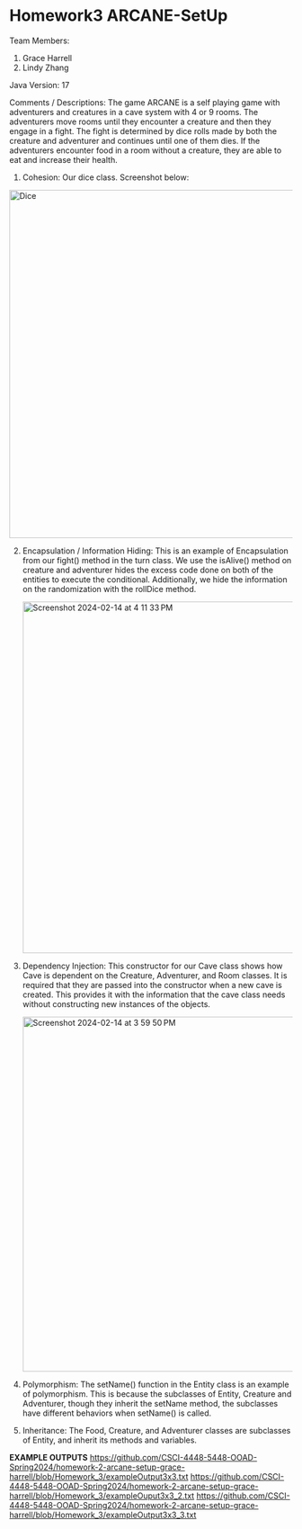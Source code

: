 # Homework3 ARCANE-SetUp

Team Members:

1. Grace Harrell
2. Lindy Zhang 

Java Version: 17

Comments / Descriptions: The game ARCANE is a self playing game with adventurers and creatures in a cave system with 4 or 9 rooms. The adventurers move rooms until they encounter a creature and then they engage in a fight. The fight is determined by dice rolls made by both the creature and adventurer and continues until one of them dies. If the adventurers encounter food in a room without a creature, they are able to eat and increase their health.

1. Cohesion: Our dice class. Screenshot below:
   
  <img width="619" alt="Dice" src="https://github.com/CSCI-4448-5448-OOAD-Spring2024/homework-2-arcane-setup-grace-harrell/assets/112991905/f476a738-986b-4323-8211-a2bb73c41b28">

2. Encapsulation / Information Hiding: This is an example of Encapsulation from our fight() method in the turn class. We use the isAlive() method on creature and adventurer hides the excess code done on both of the entities to execute the conditional. Additionally, we hide the information on the randomization with the rollDice method.

   <img width="625" alt="Screenshot 2024-02-14 at 4 11 33 PM" src="https://github.com/CSCI-4448-5448-OOAD-Spring2024/homework-2-arcane-setup-grace-harrell/assets/112991905/6472069b-b0ce-41fd-b568-5f12c5ca4ad9">

2. Dependency Injection: This constructor for our Cave class shows how Cave is dependent on the Creature, Adventurer, and Room classes. It is required that they are passed into the constructor when a new cave is created. This provides it with the information that the cave class needs without constructing new instances of the objects. 

   <img width="631" alt="Screenshot 2024-02-14 at 3 59 50 PM" src="https://github.com/CSCI-4448-5448-OOAD-Spring2024/homework-2-arcane-setup-grace-harrell/assets/112991905/ed7156b3-f169-4541-8a79-b188e1c653ee">


3. Polymorphism: The setName() function in the Entity class is an example of polymorphism. This is because the subclasses of Entity, Creature and Adventurer, though they inherit the setName method, the subclasses have different behaviors when setName() is called.
   
   
4. Inheritance: The Food, Creature, and Adventurer classes are subclasses of Entity, and inherit its methods and variables.
   
****EXAMPLE OUTPUTS****
https://github.com/CSCI-4448-5448-OOAD-Spring2024/homework-2-arcane-setup-grace-harrell/blob/Homework_3/exampleOutput3x3.txt
https://github.com/CSCI-4448-5448-OOAD-Spring2024/homework-2-arcane-setup-grace-harrell/blob/Homework_3/exampleOuput3x3_2.txt
https://github.com/CSCI-4448-5448-OOAD-Spring2024/homework-2-arcane-setup-grace-harrell/blob/Homework_3/exampleOutput3x3_3.txt
